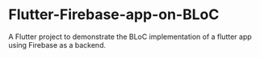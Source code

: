 # Flutter-Firebase-app-on-BLoC
A Flutter project to demonstrate the BLoC implementation of a flutter app using Firebase as a backend.
